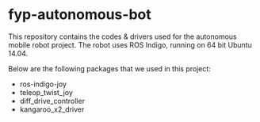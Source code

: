 # fyp-autonomous-bot
This repository contains the codes & drivers used for the autonomous mobile robot project. The robot uses ROS Indigo, running on 64 bit Ubuntu 14.04.

Below are the following packages that we used in this project:
- ros-indigo-joy
- teleop_twist_joy
- diff_drive_controller
- kangaroo_x2_driver
